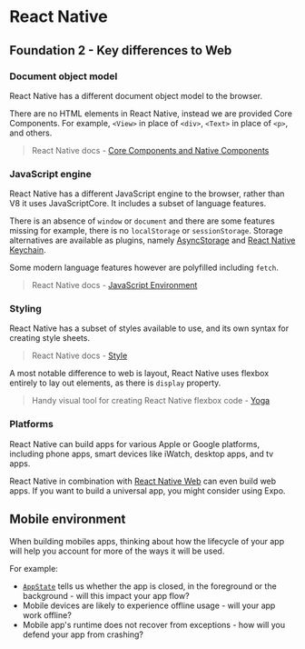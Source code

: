 # React Native

## Foundation 2 - Key differences to Web

### Document object model

React Native has a different document object model to the browser.

There are no HTML elements in React Native, instead we are provided Core Components. For example, `<View>` in place of `<div>`, `<Text>` in place of `<p>`, and others.

> React Native docs - [Core Components and Native Components](https://reactnative.dev/docs/intro-react-native-components)

### JavaScript engine

React Native has a different JavaScript engine to the browser, rather than V8 it uses JavaScriptCore. It includes a subset of language features.

There is an absence of `window` or `document` and there are some features missing for example, there is no `localStorage` or `sessionStorage`. Storage alternatives are available as plugins, namely [AsyncStorage](https://github.com/react-native-community/react-native-async-storage) and [React Native Keychain](https://github.com/oblador/react-native-keychain).

Some modern language features however are polyfilled including `fetch`.

> React Native docs - [JavaScript Environment](https://reactnative.dev/docs/javascript-environment)

### Styling

React Native has a subset of styles available to use, and its own syntax for creating style sheets.

> React Native docs - [Style](https://reactnative.dev/docs/style)

A most notable difference to web is layout, React Native uses flexbox entirely to lay out elements, as there is `display` property.

> Handy visual tool for creating React Native flexbox code - [Yoga](https://yogalayout.com/playground/)

### Platforms

React Native can build apps for various Apple or Google platforms, including phone apps, smart devices like iWatch, desktop apps, and tv apps.

React Native in combination with [React Native Web](https://github.com/necolas/react-native-web) can even build web apps. If you want to build a universal app, you might consider using Expo.

## Mobile environment

When building mobiles apps, thinking about how the lifecycle of your app will help you account for more of the ways it will be used.

For example:

- [`AppState`](https://reactnative.dev/docs/appstate) tells us whether the app is closed, in the foreground or the background - will this impact your app flow?
- Mobile devices are likely to experience offline usage - will your app work offline?
- Mobile app's runtime does not recover from exceptions - how will you defend your app from crashing?
